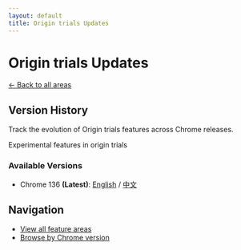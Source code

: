 ```yaml
---
layout: default
title: Origin trials Updates
---
```


# Origin trials Updates

[← Back to all areas](../index.html)

## Version History

Track the evolution of Origin trials features across Chrome releases.

Experimental features in origin trials

### Available Versions

- Chrome 136 **(Latest)**: [English](./chrome-136-en.html) / [中文](./chrome-136-zh.html)

## Navigation

- [View all feature areas](../index.html)
- [Browse by Chrome version](../../versions/index.html)
